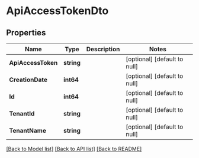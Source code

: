 # ApiAccessTokenDto

## Properties
Name | Type | Description | Notes
------------ | ------------- | ------------- | -------------
**ApiAccessToken** | **string** |  | [optional] [default to null]
**CreationDate** | **int64** |  | [optional] [default to null]
**Id** | **int64** |  | [optional] [default to null]
**TenantId** | **string** |  | [optional] [default to null]
**TenantName** | **string** |  | [optional] [default to null]

[[Back to Model list]](../README.md#documentation-for-models) [[Back to API list]](../README.md#documentation-for-api-endpoints) [[Back to README]](../README.md)


